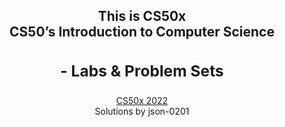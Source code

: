 <h2 align="center">
This is CS50x<br>
CS50’s Introduction to Computer Science<br>
<span><h3>- Labs & Problem Sets</h3></span>
</h2>

<p align="center">
  <a href="https://cs50.harvard.edu/x/2022/" target="_blank">CS50x 2022</a>
  <br>
  Solutions by json-0201
</p>
